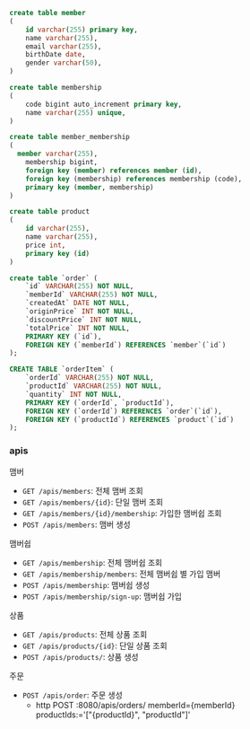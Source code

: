 ```sql
create table member
(
    id varchar(255) primary key,
    name varchar(255),
    email varchar(255),
    birthDate date,
    gender varchar(50),
)

create table membership
(
    code bigint auto_increment primary key,
    name varchar(255) unique,
)

create table member_membership
(
  member varchar(255),
    membership bigint,
    foreign key (member) references member (id),
    foreign key (membership) references membership (code),
    primary key (member, membership)
)

create table product
(
    id varchar(255),
    name varchar(255),
    price int,
    primary key (id)
)

create table `order` (
    `id` VARCHAR(255) NOT NULL,
    `memberId` VARCHAR(255) NOT NULL,
    `createdAt` DATE NOT NULL,
    `originPrice` INT NOT NULL,
    `discountPrice` INT NOT NULL,
    `totalPrice` INT NOT NULL,
    PRIMARY KEY (`id`),
    FOREIGN KEY (`memberId`) REFERENCES `member`(`id`)
);

CREATE TABLE `orderItem` (
    `orderId` VARCHAR(255) NOT NULL,
    `productId` VARCHAR(255) NOT NULL,
    `quantity` INT NOT NULL,
    PRIMARY KEY (`orderId`, `productId`),
    FOREIGN KEY (`orderId`) REFERENCES `order`(`id`),
    FOREIGN KEY (`productId`) REFERENCES `product`(`id`)
);
```

### apis
맴버
- `GET /apis/members`: 전체 맴버 조회
- `GET /apis/members/{id}`: 단일 맴버 조회
- `GET /apis/members/{id}/membership`: 가입한 맴버쉽 조회
- `POST /apis/members`: 맴버 생성

맴버쉽
- `GET /apis/membership`: 전체 맴버쉽 조회
- `GET /apis/membership/members`: 전체 맴버쉽 별 가입 맴버
- `POST /apis/membership`: 맴버쉽 생성
- `POST /apis/membership/sign-up`: 맴버쉽 가입

상품
- `GET /apis/products`: 전체 상품 조회
- `GET /apis/products/{id}`: 단일 상품 조회
- `POST /apis/products/`: 상품 생성

주문
- `POST /apis/order`: 주문 생성
  -  http POST :8080/apis/orders/ memberId={memberId} productIds:='["{productId}", "productId"]'



 